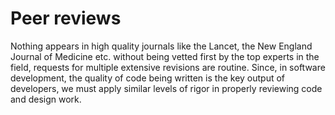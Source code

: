# Peer reviews
Nothing appears in high quality journals like the Lancet, the New England Journal of Medicine etc. without being vetted first by the top experts in the field, requests for multiple extensive revisions are routine. Since, in software development, the quality of code being written is the key output of developers, we must apply similar levels of rigor in properly reviewing code and design work.
